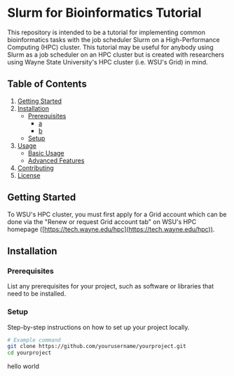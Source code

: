 # Slurm for Bioinformatics Tutorial

This repository is intended to be a tutorial for implementing common bioinformatics tasks with the job scheduler Slurm on a High-Performance Computing (HPC) cluster. This tutorial may be useful for anybody using Slurm as a job scheduler on an HPC cluster but is created with researchers using Wayne State University's HPC cluster (i.e. WSU's Grid) in mind.

## Table of Contents

1. [Getting Started](#getting_started)
2. [Installation](#installation)
   - [Prerequisites](#prerequisites)
     - [a](#a)
     - [b](#b)
   - [Setup](#setup)
3. [Usage](#usage)
   - [Basic Usage](#basic-usage)
   - [Advanced Features](#advanced-features)
4. [Contributing](#contributing)
5. [License](#license)

## Getting Started

To WSU's HPC cluster, you must first apply for a Grid account which can be done via the "Renew or request Grid account tab" on WSU's HPC homepage ([https://tech.wayne.edu/hpc](https://tech.wayne.edu/hpc)).


## Installation

### Prerequisites

List any prerequisites for your project, such as software or libraries that need to be installed.

### Setup

Step-by-step instructions on how to set up your project locally.

```bash
# Example command
git clone https://github.com/yourusername/yourproject.git
cd yourproject
```
hello world
